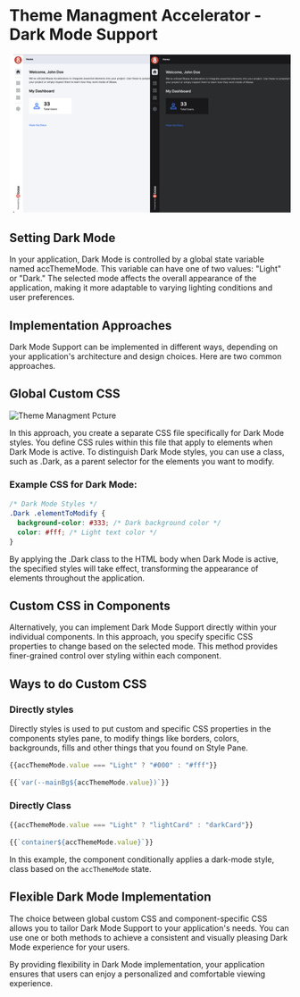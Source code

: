 # Theme Managment Accelerator - Dark Mode Support

![Theme Managment Picture](../assets/themeManagment.jpg)

## Setting Dark Mode

In your application, Dark Mode is controlled by a global state variable named accThemeMode. This variable can have one of two values: "Light" or "Dark." The selected mode affects the overall appearance of the application, making it more adaptable to varying lighting conditions and user preferences.

## Implementation Approaches

Dark Mode Support can be implemented in different ways, depending on your application's architecture and design choices. Here are two common approaches.

## Global Custom CSS

![Theme Managment Pcture](../assets/globalCss.gif)


In this approach, you create a separate CSS file specifically for Dark Mode styles. You define CSS rules within this file that apply to elements when Dark Mode is active. To distinguish Dark Mode styles, you can use a class, such as .Dark, as a parent selector for the elements you want to modify.

###  Example CSS for Dark Mode:

```css
/* Dark Mode Styles */
.Dark .elementToModify {
  background-color: #333; /* Dark background color */
  color: #fff; /* Light text color */
}
```

By applying the .Dark class to the HTML body when Dark Mode is active, the specified styles will take effect, transforming the appearance of elements throughout the application.

## Custom CSS in Components

Alternatively, you can implement Dark Mode Support directly within your individual components. In this approach, you specify specific CSS properties to change based on the selected mode. This method provides finer-grained control over styling within each component.

## Ways to do Custom CSS

### Directly styles

Directly styles is used to put custom and specific CSS properties in the components styles pane, to modify things like borders, colors, backgrounds, fills and other things that you found on Style Pane.

```js
{{accThemeMode.value === "Light" ? "#000" : "#fff"}}
```

```js
{{`var(--mainBg${accThemeMode.value})`}}
```

### Directly Class

```js
{{accThemeMode.value === "Light" ? "lightCard" : "darkCard"}}
```

```js
{{`container${accThemeMode.value}`}}
```


In this example, the component conditionally applies a dark-mode style, class based on the `accThemeMode` state.

## Flexible Dark Mode Implementation

The choice between global custom CSS and component-specific CSS allows you to tailor Dark Mode Support to your application's needs. You can use one or both methods to achieve a consistent and visually pleasing Dark Mode experience for your users.

By providing flexibility in Dark Mode implementation, your application ensures that users can enjoy a personalized and comfortable viewing experience.